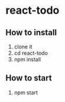 # react-todo

## How to install
1. clone it
2. cd react-todo
3. npm install

## How to start
1. npm start
